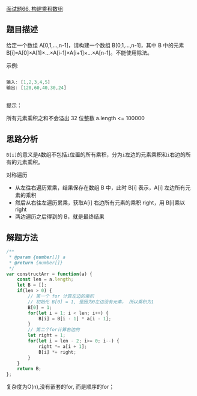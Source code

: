 
[面试题66. 构建乘积数组](https://leetcode-cn.com/problems/gou-jian-cheng-ji-shu-zu-lcof/)

## 题目描述
给定一个数组 A[0,1,…,n-1]，请构建一个数组 B[0,1,…,n-1]，其中 B 中的元素 B[i]=A[0]×A[1]×…×A[i-1]×A[i+1]×…×A[n-1]。不能使用除法。

示例:
```js

输入: [1,2,3,4,5]
输出: [120,60,40,30,24]
 
```
提示：

所有元素乘积之和不会溢出 32 位整数
a.length <= 100000

## 思路分析
`B[i]`的意义是`A`数组不包括`i`位置的所有乘积，分为`i`左边的元素乘积和`i`右边的所有的元素乘积。

对称遍历
- 从左往右遍历累乘，结果保存在数组 B 中，此时 B[i] 表示，A[i] 左边所有元素的乘积
- 然后从右往左遍历累乘，获取A[i] 右边所有元素的乘积 right，用 B[i]乘以right
- 两边遍历之后得到的 B，就是最终结果

## 解题方法
```js
/**
 * @param {number[]} a
 * @return {number[]}
 */
var constructArr = function(a) {
    const len = a.length;
    let B = [];
    if(len > 0) {
        // 第一个 for 计算左边的乘积
        // 初始化 B[0] = 1, 是因为0左边没有元素， 所以乘积为1
        B[0] = 1;
        for(let i = 1; i < len; i++) {
            B[i] = B[i - 1] * a[i - 1];
        }
        // 第二个for计算右边的
        let right = 1;
        for(let i = len - 2; i>= 0; i--) {
            right *= a[i + 1];
            B[i] *= right;
        }
    }
    return B;
};
```

复杂度为O(n),没有嵌套的for, 而是顺序的for；
